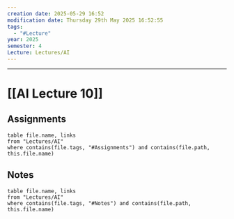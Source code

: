```yaml
---
creation date: 2025-05-29 16:52
modification date: Thursday 29th May 2025 16:52:55
tags:
  - "#Lecture"
year: 2025
semester: 4
Lecture: Lectures/AI
---
```

---
# [[AI Lecture 10]]


## Assignments

 ```dataview
table file.name, links
from "Lectures/AI"
where contains(file.tags, "#Assignments") and contains(file.path, this.file.name)
```



## Notes


 ```dataview
table file.name, links
from "Lectures/AI"
where contains(file.tags, "#Notes") and contains(file.path, this.file.name)
```



